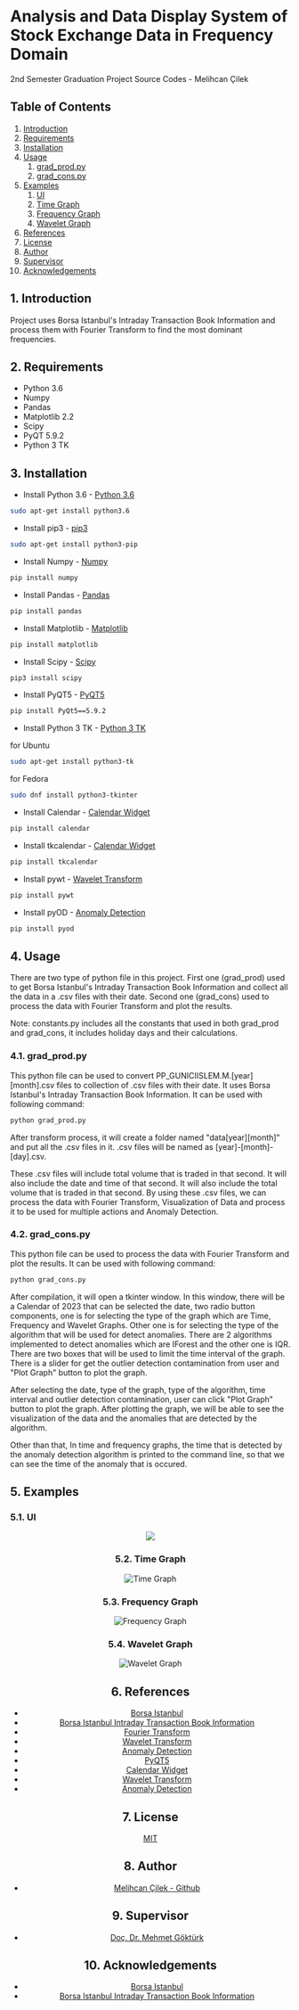 # Analysis and Data Display System of Stock Exchange Data in Frequency Domain
2nd Semester Graduation Project Source Codes - Melihcan Çilek

## Table of Contents
1. [Introduction](#1-introduction)
2. [Requirements](#2-requirements)
3. [Installation](#3-installation)
4. [Usage](#4-usage)
    1. [grad_prod.py](#41-grad_prodpy)
    2. [grad_cons.py](#42-grad_conspy)
5. [Examples](#5-examples)
    1. [UI](#51-ui)
    2. [Time Graph](#52-time-graph)
    3. [Frequency Graph](#53-frequency-graph)
    4. [Wavelet Graph](#54-wavelet-graph)
6. [References](#6-references)
7. [License](#7-license)
8. [Author](#8-author)
9. [Supervisor](#9-supervisor)
10. [Acknowledgements](#10-acknowledgements)


## 1. Introduction
Project uses Borsa Istanbul's Intraday Transaction Book Information and process them with Fourier Transform to find the most dominant frequencies. 

## 2. Requirements
* Python 3.6
* Numpy
* Pandas
* Matplotlib 2.2
* Scipy
* PyQT 5.9.2
* Python 3 TK

## 3. Installation
* Install Python 3.6 - [Python 3.6](https://www.python.org/downloads/release/python-360/)
``` bash
sudo apt-get install python3.6
```

* Install pip3 - [pip3](https://pip.pypa.io/en/stable/installation/)
``` bash
sudo apt-get install python3-pip
```

* Install Numpy - [Numpy](https://docs.scipy.org/doc/numpy/user/install.html)
``` bash
pip install numpy
```

* Install Pandas - [Pandas](https://pandas.pydata.org/pandas-docs/stable/install.html)
``` bash
pip install pandas
```

* Install Matplotlib - [Matplotlib](https://matplotlib.org/users/installing.html)
``` bash
pip install matplotlib
```

* Install Scipy - [Scipy](https://www.scipy.org/install.html)
``` bash
pip3 install scipy
```

* Install PyQT5 - [PyQT5](https://pypi.org/project/PyQt5/)
``` bash
pip install PyQt5==5.9.2
```

* Install Python 3 TK - [Python 3 TK](https://docs.python.org/3/library/tk.html)

for Ubuntu
``` bash
sudo apt-get install python3-tk
```

for Fedora
``` bash
sudo dnf install python3-tkinter
```

* Install Calendar - [Calendar Widget](https://docs.python.org/3/library/calendar.html)
``` bash
pip install calendar
```

* Install tkcalendar - [Calendar Widget](https://pypi.org/project/tkcalendar/)
``` bash
pip install tkcalendar
```

* Install pywt - [Wavelet Transform](https://pywavelets.readthedocs.io/en/latest/)
``` bash
pip install pywt
```

* Install pyOD - [Anomaly Detection](https://pyod.readthedocs.io/en/latest/)
``` bash
pip install pyod
```


## 4. Usage
There are two type of python file in this project. First one (grad_prod) used to get Borsa Istanbul's Intraday Transaction Book Information and collect all the data in a .csv files with their date. Second one (grad_cons) used to process the data with Fourier Transform and plot the results.

Note: constants.py includes all the constants that used in both grad_prod and grad_cons, it includes holiday days and their calculations.

### 4.1. grad_prod.py
This python file can be used to convert PP_GUNICIISLEM.M.[year][month].csv files to collection of .csv files with their date. It uses Borsa Istanbul's Intraday Transaction Book Information. It can be used with following command:
``` bash
python grad_prod.py
```

After transform process, it will create a folder named "data[year][month]" and put all the .csv files in it. .csv files will be named as [year]-[month]-[day].csv.

These .csv files will include total volume that is traded in that second. It will also include the date and time of that second. It will also include the total volume that is traded in that second. By using these .csv files, we can process the data with Fourier Transform, Visualization of Data and process it to be used for multiple actions and Anomaly Detection.

### 4.2. grad_cons.py
This python file can be used to process the data with Fourier Transform and plot the results. It can be used with following command:
``` bash
python grad_cons.py
```

After compilation, it will open a tkinter window. In this window, there will be a Calendar of 2023 that can be selected the date, two radio button components, one is for selecting the type of the graph which are Time, Frequency and Wavelet Graphs. Other one is for selecting the type of the algorithm that will be used for detect anomalies. There are 2 algorithms implemented to detect anomalies which are IForest and the other one is IQR. There are two boxes that will be used to limit the time interval of the graph. There is a slider for get the outlier detection contamination from user and "Plot Graph" button to plot the graph.

After selecting the date, type of the graph, type of the algorithm, time interval and outlier detection contamination, user can click "Plot Graph" button to plot the graph. After plotting the graph, we will be able to see the visualization of the data and the anomalies that are detected by the algorithm.

Other than that, In time and frequency graphs, the time that is detected by the anomaly detection algorithm is printed to the command line, so that we can see the time of the anomaly that is occured.

## 5. Examples
### 5.1. UI

<div align="center">
    <img  src="example_images/ui.png"></img>
</dif>

### 5.2. Time Graph
![Time Graph](
    example_images/time.png
)

### 5.3. Frequency Graph
![Frequency Graph](
    example_images/frequency.png
)

### 5.4. Wavelet Graph
![Wavelet Graph](
    example_images/wavelet.png
)

## 6. References
* [Borsa Istanbul](https://www.borsaistanbul.com/en/)
* [Borsa Istanbul Intraday Transaction Book Information](https://datastore.borsaistanbul.com/)
* [Fourier Transform](https://en.wikipedia.org/wiki/Fourier_transform)
* [Wavelet Transform](https://en.wikipedia.org/wiki/Wavelet_transform)
* [Anomaly Detection](https://en.wikipedia.org/wiki/Anomaly_detection)
* [PyQT5](https://pypi.org/project/PyQt5/)
* [Calendar Widget](https://pypi.org/project/tkcalendar/)
* [Wavelet Transform](https://pywavelets.readthedocs.io/en/latest/)
* [Anomaly Detection](https://pyod.readthedocs.io/en/latest/)

## 7. License
[MIT](https://choosealicense.com/licenses/mit/)

## 8. Author
* [Melihcan Çilek - Github](
    https://github.com/melihcanclk
)

## 9. Supervisor
* [Doç. Dr. Mehmet Göktürk](
    http://www.mehmetgokturk.com/?p=about
)

## 10. Acknowledgements
* [Borsa Istanbul](https://www.borsaistanbul.com/en/)
* [Borsa Istanbul Intraday Transaction Book Information](https://datastore.borsaistanbul.com/)


